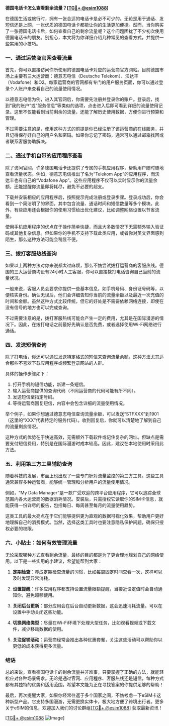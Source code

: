 **德国电话卡怎么查看剩余流量？[[TG💪+ @esim1088](https://t.me/s/esim1088)]**

在德国生活或旅行时，拥有一张合适的电话卡是必不可少的。无论是用于通话、发短信还是上网，一张优质的德国电话卡都能让你的生活更加便捷。然而，当你购买了一张德国电话卡后，如何查看自己的剩余流量呢？这个问题困扰了不少初次使用德国电话卡的朋友。别担心，本文将为你详细介绍几种常见的查看方式，并提供一些实用的小技巧。

### **一、通过运营商官网查看流量**

首先，你可以直接访问你所使用的德国电话卡对应的运营商官方网站。目前德国市场上主要有三大运营商：德意志电信（Deutsche Telekom）、沃达丰（Vodafone）和O2。每家运营商的官网都有专门的用户服务页面，你可以通过登录个人账户来查看自己的流量使用情况。

以德意志电信为例，进入其官网后，你需要先注册并登录你的账户。登录后，找到“我的账户”或“服务信息”等类似的选项，点击进入后即可看到详细的流量使用记录。这里不仅能看到当前剩余的流量，还能了解历史使用数据，方便你进行预算和管理。

不过需要注意的是，使用这种方式的前提是你已经注册了该运营商的在线服务，并且记得保存好自己的用户名和密码。如果你忘记了密码，通常可以通过邮箱找回或者联系客服协助解决。

### **二、通过手机自带的应用程序查看**

除了访问官网，许多德国电话卡还提供了专属的手机应用程序，帮助用户随时随地查看流量状态。例如，德意志电信推出了名为“Telekom App”的应用程序，而沃达丰也有自己的“Vodafone App”。这些应用程序不仅可以实时显示你的流量余额，还能提醒你流量即将耗尽，避免不必要的超支。

下载并安装相应的应用程序后，按照提示完成注册或登录步骤。登录成功后，你会看到一个简洁明了的界面，其中包含流量、通话时间和短信数量等多个模块。此外，有些应用还会根据你的使用习惯给出优化建议，比如调整网络设置以节省流量。

使用手机应用程序的优点在于操作简单快捷，而且大多数情况下无需额外输入验证码或其他复杂信息。但如果你的手机不支持下载此类应用，或者你对英文界面感到陌生，那么这种方法可能会稍显不便。

### **三、拨打客服热线查询**

如果以上两种方法对你来说都太过麻烦，那么不妨尝试拨打运营商的客服热线。德国的三大运营商均设有24小时人工客服，你可以直接拨打电话咨询自己当前的流量状况。

一般来说，客服人员会要求你提供一些基本信息，如手机号码、身份证号码等，以便核实身份。确认无误后，他们会详细告知你当前的流量余额以及最近一次充值的时间和金额。虽然这种方式比较传统，但它的好处是不需要依赖网络连接，即使在没有信号的地方也可以完成查询。

不过需要注意的是，拨打客服热线可能会产生一定的费用，尤其是在国际漫游的情况下。因此，在拨打电话之前最好先确认是否免费，或者选择使用Wi-Fi网络进行通话。

### **四、发送短信查询**

除了打电话，你还可以通过发送特定格式的短信来查询流量余额。这种方法尤其适合那些不喜欢下载应用程序或频繁登录网站的人群。

具体的操作步骤如下：

1. 打开手机的短信功能，新建一条短信。
2. 输入运营商提供的查询代码（不同运营商的代码可能有所不同）。
3. 发送短信至指定号码。
4. 等待运营商回复短信，内容中会包含详细的流量使用情况。

举个例子，如果你想通过德意志电信查询流量余额，可以发送“STFXXX”到1901（这里的“XXX”代表特定的服务代码）。收到回复后，你就可以清楚地了解到自己的流量剩余情况。

这种方式的优势在于快速高效，无需额外下载软件或记住复杂的网址。但缺点是需要支付短信费用，特别是在国际漫游时成本较高。因此，建议在本地使用时采用此方法。

### **五、利用第三方工具辅助查询**

随着科技的发展，市面上也出现了一些专门针对流量监控的第三方工具。这些工具通常兼容多种运营商，能够统一管理和分析用户的流量使用情况。

例如，“My Data Manager”是一款广受欢迎的跨平台应用程序，它可以追踪全球范围内各大运营商的数据消耗情况。安装后，只需授权它读取你的SIM卡信息，就能获得一份详尽的报告，包括每日、每周甚至每月的流量使用趋势。

这类工具的最大亮点在于它们能够提供更为直观的数据可视化效果，帮助用户更好地理解自己的消费模式。当然，选择这类工具时也要注意隐私保护问题，确保只授权必要的权限。

### **六、小贴士：如何有效管理流量**

无论采取哪种方式查看剩余流量，最终的目的都是为了更合理地规划自己的网络使用。以下是一些实用的小建议，希望能帮到大家：

1. **定期检查**：养成定期检查流量的习惯，比如每周固定时间查看一次，这样可以及时发现异常消耗。
   
2. **设置提醒**：许多应用程序都支持设置流量限额提醒，当接近设定值时会自动通知你，避免超额使用。
   
3. **关闭后台更新**：部分应用会在后台自动更新数据，这会迅速消耗流量。可以在设置中手动关闭这些功能。
   
4. **切换网络类型**：尽量在Wi-Fi环境下处理大型任务，比如观看视频或下载文件，减少移动数据的使用。

5. **关注促销活动**：运营商经常会推出各种优惠套餐，关注这些活动可以帮助你以更低的成本获得更多流量。

### **结语**

总的来说，查看德国电话卡的剩余流量并非难事，只要掌握了正确的方法，就能轻松应对各种场景需求。无论是通过官网、应用程序、客服热线还是短信，每种方式都有其独特的优势和适用范围。希望本文能为正在寻找答案的你提供足够的帮助！

最后，再次提醒大家，如果你经常往返于多个国家之间，不妨考虑一下eSIM卡这种新型产品。它支持多国漫游，无需更换实体卡，极大地方便了跨境出行者。更多关于eSIM的信息，欢迎加入我们的讨论群组[[TG💪+ @esim1088](https://t.me/s/esim1088)] 获取最新资讯！

[[TG💪+ @esim1088](https://t.me/s/esim1088) ![Image](https://i.postimg.cc/4NQfJmqS/Snipaste-2025-05-13-00-14-12.png)]